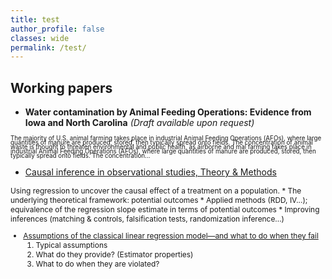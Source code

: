 ```yaml
---
title: test
author_profile: false
classes: wide
permalink: /test/
---
```



## Working papers

  - **Water contamination by Animal Feeding Operations: Evidence from Iowaand North Carolina**  *(Draft available upon request)*  
<span style="font-size:0.7em; line-height:0.7em; text-align:justify; text-justify:inter-word;">
The majority of U.S. animal farming takes place in industrial Animal Feeding Operations (AFOs), where large quantities of manure are produced, stored, then typically spread onto fields. The concentration of animal waste is thought to threaten environmental and public health, as airborne and mal farming takes place in industrial Animal Feeding Operations (AFOs), where large quantities of manure are produced, stored, then typically spread onto fields. The concentration...
</span>

      
  - [Causal inference in observational studies, Theory & Methods](../docs/causal_inference.pdf)  
<span style="font-size:0.85em;">
Using regression to uncover the causal effect of a treatment on a population.  
    *   The underlying theoretical framework: potential outcomes
    *   Applied methods (RDD, IV...); equivalence of the regression slope estimate in terms of potential outcomes
    *   Improving inferences (matching & controls, falsification tests, randomization inference...)



  - [Assumptions of the classical linear regression model—and what to do when they fail](../docs/CLRM&estimators.pdf)  
    1. Typical assumptions
    2. What do they provide? (Estimator properties)
    3. What to do when they are violated?


